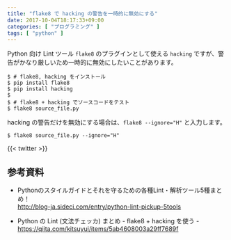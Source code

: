 ```yaml
---
title: "flake8 で hacking の警告を一時的に無効にする"
date: 2017-10-04T18:17:33+09:00
categories: [ "プログラミング" ]
tags: [ "python" ]
---
```


Python 向け Lint ツール `flake8` のプラグインとして使える `hacking` ですが、警告がかなり厳しいため一時的に無効にしたいことがあります。

```shell
$ # flake8, hacking をインストール
$ pip install flake8
$ pip install hacking
$
$ # flake8 + hacking でソースコードをテスト
$ flake8 source_file.py
```

hacking の警告だけを無効にする場合は、`flake8 --ignore="H"` と入力します。

```shell
$ flake8 source_file.py --ignore="H"
```

{{< twitter >}}

## 参考資料
- Pythonのスタイルガイドとそれを守るための各種Lint・解析ツール5種まとめ！<br />
  <span style="word-break: break-all;">
  http://blog-ja.sideci.com/entry/python-lint-pickup-5tools
  </span>

- Python の Lint (文法チェッカ) まとめ - flake8 + hacking を使う -<br />
  <span style="word-break: break-all;">
  https://qiita.com/kitsuyui/items/5ab4608003a29ff7689f
  </span>
